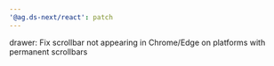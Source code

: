 ```yaml
---
'@ag.ds-next/react': patch
---
```


drawer: Fix scrollbar not appearing in Chrome/Edge on platforms with permanent scrollbars
